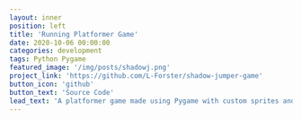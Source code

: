 ```yaml
---
layout: inner
position: left
title: 'Running Platformer Game'
date: 2020-10-06 00:00:00
categories: development
tags: Python Pygame 
featured_image: '/img/posts/shadowj.png'
project_link: 'https://github.com/L-Forster/shadow-jumper-game'
button_icon: 'github'
button_text: 'Source Code'
lead_text: 'A platformer game made using Pygame with custom sprites and soundtrack. This was made in collaboration with the popular book series Shadow Jumper.'
---
```

